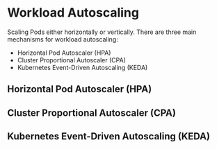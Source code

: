 # Workload Autoscaling
Scaling Pods either horizontally or vertically. There are three main mechanisms for workload autoscaling:
  * Horizontal Pod Autoscaler (HPA)
  * Cluster Proportional Autoscaler (CPA)
  * Kubernetes Event-Driven Autoscaling (KEDA)

 ## Horizontal Pod Autoscaler (HPA)
 ## Cluster Proportional Autoscaler (CPA)
 ## Kubernetes Event-Driven Autoscaling (KEDA)
